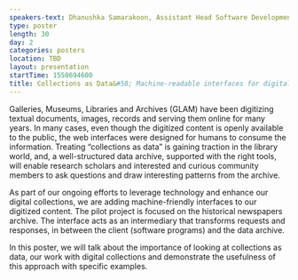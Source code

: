 ```yaml
---
speakers-text: Dhanushka Samarakoon, Assistant Head Software Development, J. Willard Marriott Library, University of Utah / Harish Maringanti, Associate Dean for IT & Digital Library Services, J. Willard Marriott Library, University of Utah
type: poster
length: 30
day: 2
categories: posters
location: TBD
layout: presentation
startTime: 1550694600
title: Collections as Data&#58; Machine-readable interfaces for digital collections 
---
```

Galleries, Museums, Libraries and Archives (GLAM) have been digitizing textual documents, images, records and serving them online for many years. In many cases, even though the digitized content is openly available to the public, the web interfaces were designed for humans to consume the information. Treating “collections as data” is gaining traction in the library world, and, a well-structured data archive, supported with the right tools, will enable research scholars and interested and curious community members to ask questions and draw interesting patterns from the archive.

As part of our ongoing efforts to leverage technology and enhance our digital collections, we are adding machine-friendly interfaces to our digitized content. The pilot project is focused on the historical newspapers archive. The interface acts as an intermediary that transforms requests and responses, in between the client (software programs) and the data archive.

In this poster, we will talk about the importance of looking at collections as data, our work with digital collections and demonstrate the usefulness of this approach with specific examples.